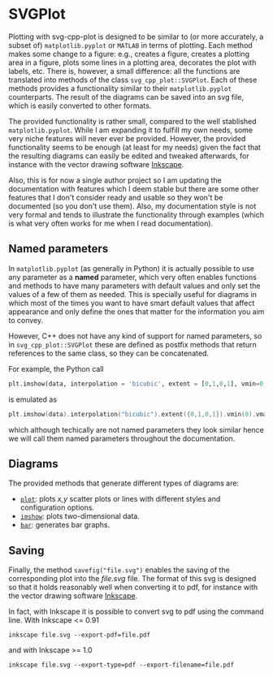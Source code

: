 # SVGPlot

Plotting with svg-cpp-plot is designed to be similar to (or more accurately, a subset of) `matplotlib.pyplot` or `MATLAB` in terms of plotting. Each method makes some change to a figure: e.g., creates a figure, creates a plotting area in a figure, plots some lines in a plotting area, decorates the plot with labels, etc. There is, however, a small difference: all the functions are translated into methods of the class `svg_cpp_plot::SVGPlot`. Each of these methods provides a functionality similar to their `matplotlib.pyplot` counterparts. The result of the diagrams can be saved into an svg file, which is easily converted to other formats. 

The provided functionality is rather small, compared to the well stablished `matplotlib.pyplot`. While I am expanding it to fulfill my own needs, some very niche features will never ever be provided. However, the provided functionality seems to be enough (at least for my needs) given the fact that the resulting diagrams can easily be edited and tweaked afterwards, for instance with the vector drawing software [Inkscape](https://inkscape.org/).  

Also, this is for now a single author project so I am updating the documentation with features which I deem stable but there are some other features that I don't consider ready and usable so they won't be documented (so you don't use them). Also, my documentation style is not very formal and tends to illustrate the functionality through examples (which is what very often works for me when I read documentation). 

## Named parameters

In `matplotlib.pyplot` (as generally in Python) it is actually possible to use any parameter as a **named** parameter, which very often enables functions and methods to have many parameters with default values and only set the values of a few of them as needed. This is specially useful for diagrams in which most of the times you want to have smart default values that affect appearance and only define the ones that matter for the information you aim to convey. 

However, C++ does not have any kind of support for named parameters, so in `svg_cpp_plot::SVGPlot` these are defined as postfix methods that return references to the same class, so they can be concatenated. 

For example, the Python call

```python 
plt.imshow(data, interpolation = 'bicubic', extent = [0,1,0,1], vmin=0, vmax=1, cmap='inferno')
```

is emulated as

```cpp
plt.imshow(data).interpolation("bicubic").extent({0,1,0,1}).vmin(0).vmax(1).cmap("inferno");
```

which although techically are not named parameters they look similar hence we will call them named parameters throughout the documentation.


## Diagrams 
The provided methods that generate different types of diagrams are:

- [`plot`](./svgplot/plot.md): plots *x,y* scatter plots or lines with different styles and configuration options. 
- [`imshow`](./svgplot/imshow.md): plots two-dimensional data.
- [`bar`](./svgplot/bar.md): generates bar graphs.

## Saving

Finally, the method `savefig("file.svg")` enables the saving of the corresponding plot into the *file.svg* file. The format of this svg is designed so that it holds reasonably well when converting it to pdf, for instance with the vector drawing software [Inkscape](https://inkscape.org/). 

In fact, with Inkscape it is possible to convert svg to pdf using the command line. With Inkscape <= 0.91

```
inkscape file.svg --export-pdf=file.pdf
```

and with Inkscape >= 1.0

```
inkscape file.svg --export-type=pdf --export-filename=file.pdf
```

